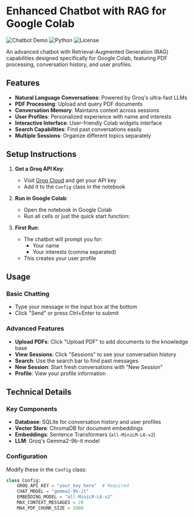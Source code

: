 # Enhanced Chatbot with RAG for Google Colab

![Chatbot Demo](https://img.shields.io/badge/Demo-Live-success) ![Python](https://img.shields.io/badge/Python-3.8%2B-blue) ![License](https://img.shields.io/badge/License-MIT-green)

An advanced chatbot with Retrieval-Augmented Generation (RAG) capabilities designed specifically for Google Colab, featuring PDF processing, conversation history, and user profiles.

## Features

- **Natural Language Conversations**: Powered by Groq's ultra-fast LLMs
- **PDF Processing**: Upload and query PDF documents
- **Conversation Memory**: Maintains context across sessions
- **User Profiles**: Personalized experience with name and interests
- **Interactive Interface**: User-friendly Colab widgets interface
- **Search Capabilities**: Find past conversations easily
- **Multiple Sessions**: Organize different topics separately

## Setup Instructions

1. **Get a Groq API Key**:
   - Visit [Groq Cloud](https://console.groq.com/) and get your API key
   - Add it to the `Config` class in the notebook

2. **Run in Google Colab**:
   - Open the notebook in Google Colab
   - Run all cells or just the quick start function:

3. **First Run**:
   - The chatbot will prompt you for:
     - Your name
     - Your interests (comma separated)
   - This creates your user profile

## Usage

### Basic Chatting
- Type your message in the input box at the bottom
- Click "Send" or press Ctrl+Enter to submit

### Advanced Features
- **Upload PDFs**: Click "Upload PDF" to add documents to the knowledge base
- **View Sessions**: Click "Sessions" to see your conversation history
- **Search**: Use the search bar to find past messages
- **New Session**: Start fresh conversations with "New Session"
- **Profile**: View your profile information

## Technical Details

### Key Components
- **Database**: SQLite for conversation history and user profiles
- **Vector Store**: ChromaDB for document embeddings
- **Embeddings**: Sentence Transformers (`all-MiniLM-L6-v2`)
- **LLM**: Groq's Gemma2-9b-it model

### Configuration
Modify these in the `Config` class:
```python
class Config:
    GROQ_API_KEY = "your_key_here"  # Required
    CHAT_MODEL = "gemma2-9b-it"
    EMBEDDING_MODEL = "all-MiniLM-L6-v2"
    MAX_CONTEXT_MESSAGES = 20
    MAX_PDF_CHUNK_SIZE = 1000
